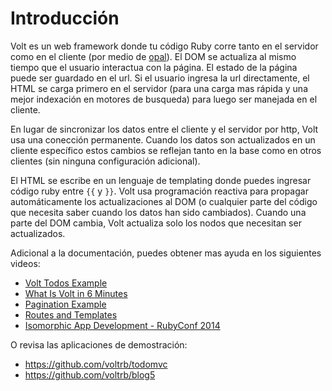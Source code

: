 # Introducción

Volt es un web framework donde tu código Ruby corre tanto en el servidor como en el cliente (por medio de [opal](https://github.com/opal/opal)). El DOM se actualiza al mismo tiempo que el usuario interactua con la página. El estado de la página puede ser guardado en el url. Si el usuario ingresa la url directamente, el HTML se carga primero en el servidor (para una carga mas rápida y una mejor indexación en motores de busqueda) para luego ser manejada en el cliente.

En lugar de sincronizar los datos entre el cliente y el servidor por http, Volt usa una conección permanente. Cuando los datos son actualizados en un cliente específico estos cambios se reflejan tanto en la base como en otros clientes (sin ninguna configuración adicional).

El HTML se escribe en un lenguaje de templating donde puedes ingresar código ruby entre ```{{``` y ```}}```. Volt usa programación reactiva para propagar automáticamente los actualizaciones al DOM (o cualquier parte del código que necesita saber cuando los datos han sido cambiados). Cuando una parte del DOM cambia, Volt actualiza solo los nodos que necesitan ser actualizados.

Adicional a la documentación, puedes obtener mas ayuda en los siguientes videos:

- [Volt Todos Example](https://www.youtube.com/watch?v=KbFtIt7-ge8)
- [What Is Volt in 6 Minutes](https://www.youtube.com/watch?v=P27EPQ4ne7o)
- [Pagination Example](https://www.youtube.com/watch?v=1uanfzMLP9g)
- [Routes and Templates](https://www.youtube.com/watch?v=1yNMP3XR6jU)
- [Isomorphic App Development - RubyConf 2014](https://www.youtube.com/watch?v=7i6AL7Walc4)

O revisa las aplicaciones de demostración:
 - https://github.com/voltrb/todomvc
 - https://github.com/voltrb/blog5

